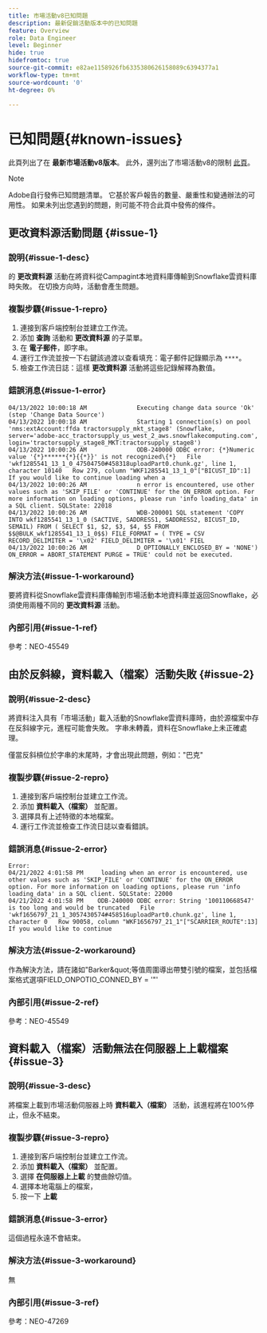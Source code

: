 ```yaml
---
title: 市場活動v8已知問題
description: 最新促銷活動版本中的已知問題
feature: Overview
role: Data Engineer
level: Beginner
hide: true
hidefromtoc: true
source-git-commit: e82ae1158926fb6335380626158089c6394377a1
workflow-type: tm+mt
source-wordcount: '0'
ht-degree: 0%

---
```


# 已知問題{#known-issues}

此頁列出了在 **最新市場活動v8版本**。 此外，還列出了市場活動v8的限制 [此頁](known-limitations.md)。


>[!NOTE]
>
>Adobe自行發佈已知問題清單。 它基於客戶報告的數量、嚴重性和變通辦法的可用性。 如果未列出您遇到的問題，則可能不符合此頁中發佈的條件。

## 更改資料源活動問題 {#issue-1}

### 說明{#issue-1-desc}

的 **更改資料源** 活動在將資料從Campagint本地資料庫傳輸到Snowflake雲資料庫時失敗。 在切換方向時，活動會產生問題。

### 複製步驟{#issue-1-repro}

1. 連接到客戶端控制台並建立工作流。
1. 添加 **查詢** 活動和 **更改資料源** 的子菜單。
1. 在 **電子郵件**，即字串。
1. 運行工作流並按一下右鍵該過渡以查看填充：電子郵件記錄顯示為 `****`。
1. 檢查工作流日誌：這樣 **更改資料源** 活動將這些記錄解釋為數值。

### 錯誤消息{#issue-1-error}

```
04/13/2022 10:00:18 AM              Executing change data source 'Ok' (step 'Change Data Source')
04/13/2022 10:00:18 AM              Starting 1 connection(s) on pool 'nms:extAccount:ffda tractorsupply_mkt_stage8' (Snowflake, server='adobe-acc_tractorsupply_us_west_2_aws.snowflakecomputing.com', login='tractorsupply_stage8_MKT:tractorsupply_stage8')
04/13/2022 10:00:26 AM              ODB-240000 ODBC error: {*}Numeric value '{*}******{*}{{*}}' is not recognized\{*}   File 'wkf1285541_13_1_0_47504750#458318uploadPart0.chunk.gz', line 1, character 10140   Row 279, column "WKF1285541_13_1_0"["BICUST_ID":1]   If you would like to continue loading when a
04/13/2022 10:00:26 AM              n error is encountered, use other values such as 'SKIP_FILE' or 'CONTINUE' for the ON_ERROR option. For more information on loading options, please run 'info loading_data' in a SQL client. SQLState: 22018
04/13/2022 10:00:26 AM              WDB-200001 SQL statement 'COPY INTO wkf1285541_13_1_0 (SACTIVE, SADDRESS1, SADDRESS2, BICUST_ID, SEMAIL) FROM ( SELECT $1, $2, $3, $4, $5 FROM $$@BULK_wkf1285541_13_1_0$$) FILE_FORMAT = ( TYPE = CSV RECORD_DELIMITER = '\x02' FIELD_DELIMITER = '\x01' FIEL
04/13/2022 10:00:26 AM              D_OPTIONALLY_ENCLOSED_BY = 'NONE') ON_ERROR = ABORT_STATEMENT PURGE = TRUE' could not be executed.
```

### 解決方法{#issue-1-workaround}

要將資料從Snowflake雲資料庫傳輸到市場活動本地資料庫並返回Snowflake，必須使用兩種不同的 **更改資料源** 活動。

### 內部引用{#issue-1-ref}

參考：NEO-45549



## 由於反斜線，資料載入（檔案）活動失敗 {#issue-2}

### 說明{#issue-2-desc}

將資料注入具有「市場活動」載入活動的Snowflake雲資料庫時，由於源檔案中存在反斜線字元，進程可能會失敗。 字串未轉義，資料在Snowflake上未正確處理。

僅當反斜槓位於字串的末尾時，才會出現此問題，例如：&quot;巴克&quot;


### 複製步驟{#issue-2-repro}

1. 連接到客戶端控制台並建立工作流。
1. 添加 **資料載入（檔案）** 並配置。
1. 選擇具有上述特徵的本地檔案。
1. 運行工作流並檢查工作流日誌以查看錯誤。


### 錯誤消息{#issue-2-error}

```
Error:
04/21/2022 4:01:58 PM     loading when an error is encountered, use other values such as 'SKIP_FILE' or 'CONTINUE' for the ON_ERROR option. For more information on loading options, please run 'info loading_data' in a SQL client. SQLState: 22000
04/21/2022 4:01:58 PM    ODB-240000 ODBC error: String '100110668547' is too long and would be truncated   File 'wkf1656797_21_1_3057430574#458516uploadPart0.chunk.gz', line 1, character 0   Row 90058, column "WKF1656797_21_1"["SCARRIER_ROUTE":13]   If you would like to continue
```

### 解決方法{#issue-2-workaround}

作為解決方法，請在諸如&quot;Barker\&quot;等值周圍導出帶雙引號的檔案，並包括檔案格式選項FIELD_ONPOTIO_CONNED_BY = &#39;&quot;&#39;

### 內部引用{#issue-2-ref}

參考：NEO-45549


## 資料載入（檔案）活動無法在伺服器上上載檔案 {#issue-3}

### 說明{#issue-3-desc}

將檔案上載到市場活動伺服器上時 **資料載入（檔案）** 活動，該進程將在100%停止，但永不結束。

### 複製步驟{#issue-3-repro}

1. 連接到客戶端控制台並建立工作流。
1. 添加 **資料載入（檔案）** 並配置。
1. 選擇 **在伺服器上上載** 的雙曲餘切值。
1. 選擇本地電腦上的檔案，
1. 按一下 **上載**


### 錯誤消息{#issue-3-error}

這個過程永遠不會結束。

### 解決方法{#issue-3-workaround}

無

### 內部引用{#issue-3-ref}

參考：NEO-47269